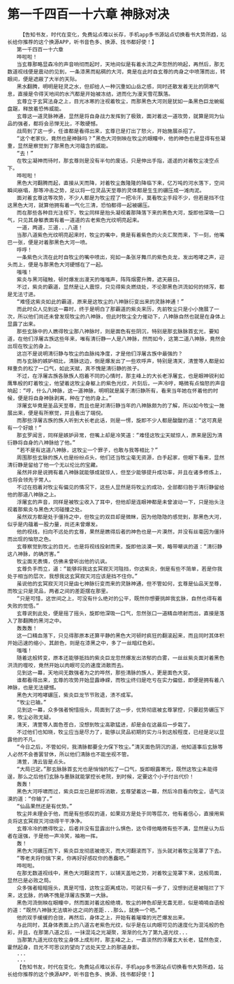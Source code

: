 # 第一千四百一十六章 神脉对决
        【告知书友，时代在变化，免费站点难以长存，手机app多书源站点切换看书大势所趋，站长给你推荐的这个换源APP，听书音色多、换源、找书都好使！】
       第一千四百一十六章
       哗啦啦！
       当玄尊那略显森冷的声音响彻而起时，天地间似是有着水流之声忽然的响起，再然后，那无数道视线便是震动的见到，一条漆黑而粘稠的大河，竟是在此时自玄尊的肉身之中喷薄而出，转眼间，便是遮蔽了大半的天际。
       黑水翻腾，明明是轻灵之水，但却给人一种沉重如山岳之感，同时还散发着无比的阴寒气息，直接是令得天地间的水汽都是开始被冻结，进而化为漫天雪花飘落。
       玄尊立于玄冥法身之上，目光冰寒的注视着牧尘，而那黑色大河则是犹如一条黑色巨龙蜿蜒盘踞，释放着恐怖威能。
       玄尊这一道灵脉神通，显然是将自身战力发挥到了极致，面对着这一道攻势，就算是同为仙品的强者，都将会忌惮无比，不敢硬憾。
       战局到了这一步，任谁都是看得出来，玄尊已是打出了怒火，开始施展杀招了。
       “这个老家伙，竟然也是神脉吗？”黑色大河倒映在牧尘的眼瞳中，他的神色也是显得有些凝重，显然是察觉到了那黑色大河蕴含的威能。
       “去！”
       在牧尘凝神而待时，那玄尊则是没有半句的废话，只是伸出手指，遥遥的对着牧尘凌空点下。
       哗啦啦！
       黑色大河翻腾而起，直接从天而降，对着牧尘轰隆隆的降临下来，亿万吨的河水落下，空间瞬间崩塌，那等冲击之势，足以将一位灵品天至尊的灵体都是生生的碾压成一滩肉泥。
       面对着玄尊这等攻势，不少人都是为牧尘捏了一把冷汗，莫看牧尘手段不少，但若是挡不住这黑色大河，就算他拥有着一气化三清，恐怕都得一起被碾压。
       而在那些各种目光注视下，牧尘同样是抬头凝视着那降落下来的黑色大河，旋即他深吸一口气，只见其身躯表面有着一道道的古老紫色光纹明亮起来。
       一道，两道，三道...八道！
       当那八道紫色光纹明亮起来时，牧尘的嘴中，竟是有着紫色的火炎汇聚而来，下一刻，他嘴巴一张，便是对着那黑色大河一喷。
       呼呼！
       一条紫色火流在此时自牧尘的嘴中喷出，宛如一条张牙舞爪的紫色炎龙，发出咆哮之声，迎头而上，便是与那黑色大河硬憾在了一起。
       嗤嗤！
       紫炎与黑河碰触，顿时爆发出漫天的嗤嗤声，阵阵烟雾升腾，遮天蔽日。
       不过，紫炎的霸道，显然是让人震惊，只见得紫炎燃烧处，不论那黑色洪流如何的倾泻，都是无法寸进。
       “难怪这紫炎如此的霸道，原来是这牧尘的八神脉衍变出来的灵脉神通！”
       而此时众人见到这一幕时，终于是明白了那霸道的紫炎来历，先前牧尘只是小小施展了一次，所以他们尚还未曾发现牧尘的八神脉，但此时牧尘全力催动下，八神脉自然也就是在身体上显露了出来。
       那些玄脉中的人瞧得牧尘那八神脉时，则是面色有些阴沉，特别是那玄脉脉首玄光，要知道，在他们浮屠古族这些年来，唯有清衍静一人是八神脉，然而如今，这第二道八神脉，竟然会出现在牧尘的身上。
       这岂不是说明清衍静与牧尘的血脉纯净度，才是他们浮屠古族中最强的？
       而与玄脉的嫉妒相比，清脉这边，倒是爆发出了一些欢呼声，特别是清天，清萱等人都是如释重负的松了一口气，如此天赋，真不愧是清衍静的孩子。
       不过，在浮屠古族各脉族人抱着不同的心情时，那主峰上的大长老浮屠玄，也是眼神锐利如鹰隼般的盯着牧尘，他望着这牧尘身躯上的紫色光纹，片刻后，一声冷哼，略微有点恼怒的声音响起：“哼，什么八神脉，这一道神脉，明明就是属于清衍静所有，看来当年她在怀着他的时候，便是将自身神脉剥离，种在了他的身上。”
       浮屠玄毕竟是圣品天至尊，而且也是对清衍静当年的八神脉颇为的了解，所以如今牧尘一施展出来，便是有所察觉，并且看出了端倪。
       而那些浮屠古族的族人听到大长老此话，则是一愣，旋即不少人都是酸酸的道：“这可真是有一个好娘！”
       那玄罗闻言，同样是嫉妒异常，但嘴上却是冷笑道：“难怪这牧尘天赋惊人，原来是因为清衍静将自身的八神脉给了他。”
       “若不是有这道八神脉，这牧尘一个罪子，也敢与我等相比？”
       周围那些玄脉的族人也是纷纷点头，他们还当牧尘毫无资源，白手起家，但眼下看来，显然清衍静是留给了他一个无以伦比的宝藏。
       虽然并非是说拥有着八神脉就能够成就惊人，但至少能够提升成功率，并且在诸多修炼上，也将会领先于常人。
       不过在抱着对牧尘有偏见的情况下，这些人显然是将牧尘的成功，全部都归咎于清衍静留给他的那道八神脉之上。
       浮屠玄的声音，同样是被牧尘收入了耳中，但他却是连眼神都是未曾波动一下，只是抬头注视着那紫炎与黑色大河碰撞之处。
       虽然双方都是处于僵持之中，但牧尘的双目却是微眯，因为他隐隐的感觉到，那黑色大河，似乎是内蕴着一股力量，尚还未曾爆发。
       他的视线，扫向不远处的玄尊，果然是瞧得后者的神色也是一片漠然，并没有丝毫因为僵持而出现的恼怒之色。
       玄尊察觉到牧尘的目光，也是将视线投射而来，旋即他淡漠一笑，略带嘲讽的道：“清衍静这八神脉，的确厉害。”
       牧尘面无表情，仿佛未曾听出他的讥讽。
       玄尊负手而立，道：“能够将我这玄冥寂灭河阻挡，你这紫炎，倒是有些不简单，若是你我处于相当的层次，我想我这玄冥寂灭河应该是挡不住你。”
       虽说他的玄冥寂灭河只是由七神脉衍变而来的灵脉神通，但不管如何，玄尊是仙品天至尊，而牧尘只是灵品，两者之间的差距摆在那里。
       “只是可惜，这世间之上，可没有什么绝对的公平，既然你想要挑衅我玄脉，自然也得有着失败的觉悟。”
       玄尊说到此处，便是摇了摇头，旋即他深吸一口气，忽然张口一道精血喷射而出，直接是落入了那翻腾的黑河之中。
       轰轰轰！
       这一口精血落下，只见得那原本还算平静的黑色大河顿时疯狂的翻滚起来，而且同时其体积开始迅速的缩小，其颜色，则是在漆黑之中，多了一丝暗红色彩。
       嗤嗤！
       随着这般转变，原本还能够抵挡的紫炎巨龙忽然爆发出浓郁的白雾，一丝丝紫炎面对着黑色洪流的噬咬，竟然开始以肉眼可见的速度消散而去。
       见到这一幕，天地间无数强者为之的哗然，那些清脉的族人，更是面色大变。
       谁都看得出来，玄尊的攻势开始显露峥嵘，而牧尘终归是吃亏在实力偏低，即便是拥有着八神脉，也是无法硬憾。
       黑色大河咆哮碾压，紫炎巨龙节节败退，溃不成军。
       “牧尘已输。”
       见到这一幕，众多强者惋惜摇头，局面到了这一步，优势彻底被玄尊掌控，只要趁势碾压下来，牧尘必败无疑。
       清天，清萱等人面色苍白，没想到牧尘高歌猛进，却是会在这最后一步栽了。
       不过他们也知晓，牧尘应当是尽力了，能够以灵品初期的实力斗到这般程度，已经是足以显露他的不凡。
       “今日之后，不管如何，我清脉都要全力保下牧尘。”清天面色阴沉的道，他知道事后玄脉等人必然不会善罢甘休，所以他们清脉也不能坐视不管。
       清萱，清云皆是点头。
       “大局已定。”那玄脉脉首玄光也是悄悄的松了一口气，旋即眼露寒光，既然这牧尘未能得逞，那么之后他们玄脉与墨脉就能掌控长老院，到时候，定要这个小子付出代价！
       轰轰！
       黑色大河呼啸而过，紫炎巨龙已是即将消散，玄尊望着这一幕，然后冷目看向牧尘，语气淡漠的道：“你输了。”
       “仙品果然还是有优势。”
       牧尘并未理会于他，而是有些感叹的道，如果双方是处于同等层次，他有着信心，直接用紫炎将这玄冥寂灭河烧得干干净净。
       玄尊冷冷的瞧得牧尘，后者并没有显露出什么惧色，这令得他略微有些不满，显然是认为后者在逞强，于是他一声冷笑，袖袍一挥。
       轰！
       黑色大河碾压而下，紫炎巨龙彻底被熄灭，而大河翻滚而下，当头就对着牧尘笼罩了下去。
       “等老夫将你擒下来，你再好好感叹你的愚蠢吧。”
       哗啦啦。
       在那无数道视线中，黑色大河翻滚而下，以铺天盖地之势，对着牧尘笼罩下来，这般局面，显然已是必败之局。
       众多强者暗暗摇头，真是可惜，这牧尘距离成功，可就只有一步了，没想到还是被阻拦了下来，这玄脉，的确不愧是浮屠古族第一大脉。
       黑色河流倒映在眼瞳中，然而面对着这般绝境，牧尘的神色却是无喜无悲，似是喃喃自语般的道：“既然八神脉无法填补这之间的差距...那么，就换一个吧。”
       他的双手缓缓的合拢，再然后，身体之上，开始有着璀璨的光芒爆发出来。
       与此同时，其身体表面上的八道古老紫色光纹，似乎是在以肉眼可见的速度化为混沌般的色彩，并且，在那第八道之后，一抹混沌之光凝聚，渐渐的化为了第九道光纹...
       当那第九道光纹在牧尘身体上成形时，那主峰之上，一直淡然的浮屠玄大长老，猛然色变，霍然起身，目光不可思议的望向了远处天空上的那道身影。
       ...
       ...
       【告知书友，时代在变化，免费站点难以长存，手机app多书源站点切换看书大势所趋，站长给你推荐的这个换源APP，听书音色多、换源、找书都好使！】